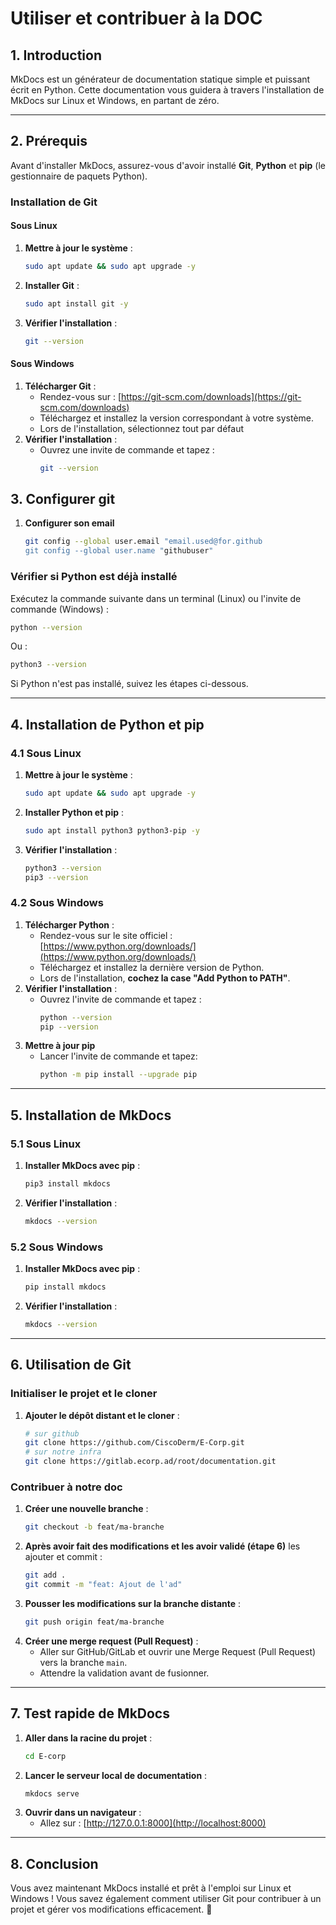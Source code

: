 # Utiliser et contribuer à la DOC

## 1. Introduction
MkDocs est un générateur de documentation statique simple et puissant écrit en Python. Cette documentation vous guidera à travers l'installation de MkDocs sur Linux et Windows, en partant de zéro.

---

## 2. Prérequis
Avant d'installer MkDocs, assurez-vous d'avoir installé **Git**, **Python** et **pip** (le gestionnaire de paquets Python).

### Installation de Git

#### Sous Linux
1. **Mettre à jour le système** :
   ```sh
   sudo apt update && sudo apt upgrade -y
   ```
2. **Installer Git** :
   ```sh
   sudo apt install git -y
   ```
3. **Vérifier l'installation** :
   ```sh
   git --version
   ```

#### Sous Windows
1. **Télécharger Git** :
   - Rendez-vous sur : [https://git-scm.com/downloads](https://git-scm.com/downloads)
   - Téléchargez et installez la version correspondant à votre système.
   - Lors de l'installation, sélectionnez tout par défaut
2. **Vérifier l'installation** :
   - Ouvrez une invite de commande et tapez :
     ```sh
     git --version
     ```


## 3. Configurer git
1. **Configurer son email**
     ```sh
     git config --global user.email "email.used@for.github
     git config --global user.name "githubuser"
     ```

### Vérifier si Python est déjà installé
Exécutez la commande suivante dans un terminal (Linux) ou l'invite de commande (Windows) :
```sh
python --version
```
Ou :
```sh
python3 --version
```
Si Python n'est pas installé, suivez les étapes ci-dessous.

---

## 4. Installation de Python et pip

### 4.1 Sous Linux
1. **Mettre à jour le système** :
   ```sh
   sudo apt update && sudo apt upgrade -y
   ```
2. **Installer Python et pip** :
   ```sh
   sudo apt install python3 python3-pip -y
   ```
3. **Vérifier l'installation** :
   ```sh
   python3 --version
   pip3 --version
   ```

### 4.2 Sous Windows
1. **Télécharger Python** :
   - Rendez-vous sur le site officiel : [https://www.python.org/downloads/](https://www.python.org/downloads/)
   - Téléchargez et installez la dernière version de Python.
   - Lors de l'installation, **cochez la case "Add Python to PATH"**.
2. **Vérifier l'installation** :
   - Ouvrez l'invite de commande et tapez :
     ```sh
     python --version
     pip --version
     ```
3. **Mettre à jour pip**
   - Lancer l'invite de commande et tapez:
     ```sh
     python -m pip install --upgrade pip
     ```

---

## 5. Installation de MkDocs

### 5.1 Sous Linux
1. **Installer MkDocs avec pip** :
   ```sh
   pip3 install mkdocs
   ```
2. **Vérifier l'installation** :
   ```sh
   mkdocs --version
   ```

### 5.2 Sous Windows
1. **Installer MkDocs avec pip** :
   ```sh
   pip install mkdocs
   ```
2. **Vérifier l'installation** :
   ```sh
   mkdocs --version
   ```

---

## 6. Utilisation de Git

### Initialiser le projet et le cloner
1. **Ajouter le dépôt distant et le cloner** :
   ```sh
   # sur github
   git clone https://github.com/CiscoDerm/E-Corp.git
   # sur notre infra
   git clone https://gitlab.ecorp.ad/root/documentation.git
   ```

### Contribuer à notre doc
1. **Créer une nouvelle branche** :
   ```sh
   git checkout -b feat/ma-branche
   ```
2. **Après avoir fait des modifications et les avoir validé (étape 6)**  les ajouter et commit :
   ```sh
   git add .
   git commit -m "feat: Ajout de l'ad"
   ```
3. **Pousser les modifications sur la branche distante** :
   ```sh
   git push origin feat/ma-branche
   ```
4. **Créer une merge request (Pull Request)** :
   - Aller sur GitHub/GitLab et ouvrir une Merge Request (Pull Request) vers la branche `main`.
   - Attendre la validation avant de fusionner.

---

## 7. Test rapide de MkDocs
1. **Aller dans la racine du projet** :
   ```sh
   cd E-corp
   ```
2. **Lancer le serveur local de documentation** :
   ```sh
   mkdocs serve
   ```
4. **Ouvrir dans un navigateur** :
   - Allez sur : [http://127.0.0.1:8000](http://localhost:8000)

---

## 8. Conclusion
Vous avez maintenant MkDocs installé et prêt à l'emploi sur Linux et Windows ! Vous savez également comment utiliser Git pour contribuer à un projet et gérer vos modifications efficacement. 🚀

